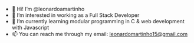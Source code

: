 - 👋 Hi! I’m @leonardoamartinho
- 👀 I’m interested in working as a Full Stack Developer
- 🌱 I’m currently learning modular programming in C & web development with Javascript
- 📫 You can reach me through my email: leonardomartinho15@gmail.com

<!---
leonardoamartinho/leonardoamartinho is a ✨ special ✨ repository because its `README.md` (this file) appears on your GitHub profile.
You can click the Preview link to take a look at your changes.
--->
